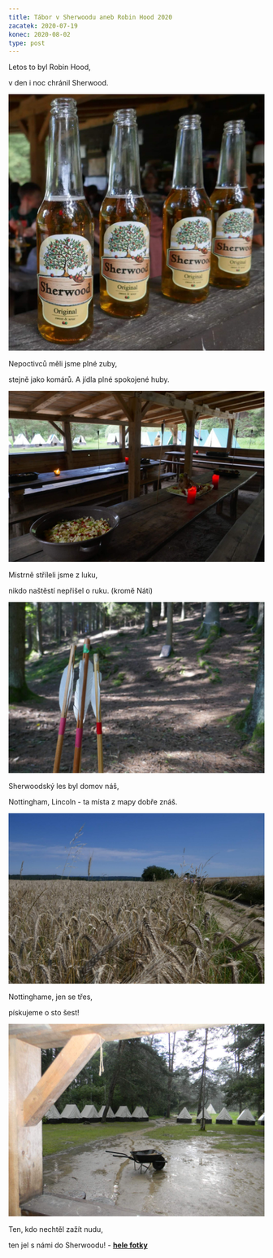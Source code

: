 ```yaml
---
title: Tábor v Sherwoodu aneb Robin Hood 2020
zacatek: 2020-07-19
konec: 2020-08-02
type: post
---
```

Letos to byl Robin Hood,

v den i noc chránil Sherwood.

![](p1030754.jpg)

Nepoctivců měli jsme plné zuby,

stejně jako komárů. A jídla plné spokojené huby.

![](hostina.jpg)

Mistrně stříleli jsme z luku,

nikdo naštěstí nepřišel o ruku. (kromě Náti)

![](p1030612.jpg)

Sherwoodský les byl domov náš,

Nottingham, Lincoln - ta místa z mapy dobře znáš.

![](p1030545.jpg)

Nottinghame, jen se třes,

pískujeme o sto šest!

![](pisek.jpg)

Ten, kdo nechtěl zažít nudu,

ten jel s námi do Sherwoodu! - **[hele fotky](https://eu.zonerama.com/vlci-keblany/1303470?secret=R29V8G02MMYv0gPl94klH1g49&count=46)**

![]()